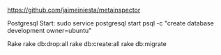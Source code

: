 https://github.com/jaimeiniesta/metainspector

Postgresql Start:
sudo service postgresql start
psql -c "create database development owner=ubuntu"


Rake
rake db:drop:all
rake db:create:all
rake db:migrate